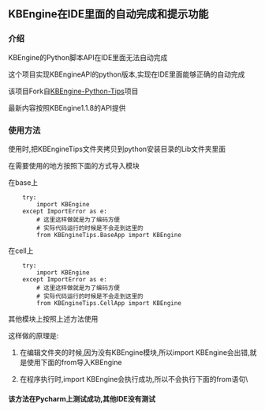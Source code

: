 ## KBEngine在IDE里面的自动完成和提示功能

### 介绍

KBEngine的Python脚本API在IDE里面无法自动完成

这个项目实现KBEngineAPI的python版本,实现在IDE里面能够正确的自动完成

该项目Fork自[KBEngine-Python-Tips](https://github.com/likecg2010/KBEngine-Python-Tips)项目

最新内容按照KBEngine1.1.8的API提供

### 使用方法

使用时,把KBEngineTips文件夹拷贝到python安装目录的Lib文件夹里面

在需要使用的地方按照下面的方式导入模块

在base上

        try:
            import KBEngine
        except ImportError as e:
            # 这里这样做就是为了编码方便
            # 实际代码运行的时候是不会走到这里的
            from KBEngineTips.BaseApp import KBEngine

在cell上

        try:
            import KBEngine
        except ImportError as e:
            # 这里这样做就是为了编码方便
            # 实际代码运行的时候是不会走到这里的
            from KBEngineTips.CellApp import KBEngine

其他模块上按照上述方法使用

这样做的原理是:

1. 在编辑文件夹的时候,因为没有KBEngine模块,所以import KBEngine会出错,就是使用下面的from导入KBEngine

2. 在程序执行时,import KBEngine会执行成功,所以不会执行下面的from语句\


#### 该方法在Pycharm上测试成功,其他IDE没有测试 

